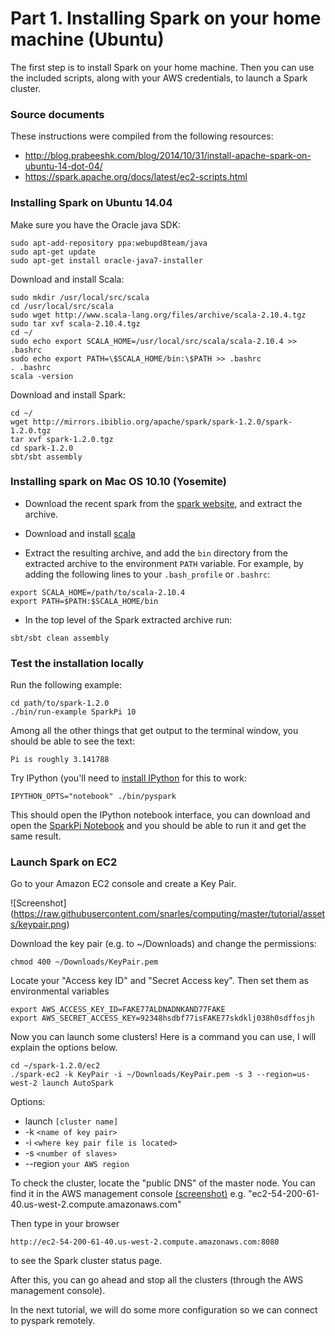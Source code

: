 # Part 1. Installing Spark on your home machine (Ubuntu)

The first step is to install Spark on your home machine.
Then you can use the included scripts, along with your AWS credentials, to launch a Spark cluster.

### Source documents

These instructions were compiled from the following resources:

* http://blog.prabeeshk.com/blog/2014/10/31/install-apache-spark-on-ubuntu-14-dot-04/
* https://spark.apache.org/docs/latest/ec2-scripts.html

### Installing Spark on Ubuntu 14.04

Make sure you have the Oracle java SDK:

```
sudo apt-add-repository ppa:webupd8team/java
sudo apt-get update
sudo apt-get install oracle-java7-installer
```

Download and install Scala:

```
sudo mkdir /usr/local/src/scala
cd /usr/local/src/scala
sudo wget http://www.scala-lang.org/files/archive/scala-2.10.4.tgz
sudo tar xvf scala-2.10.4.tgz
cd ~/
sudo echo export SCALA_HOME=/usr/local/src/scala/scala-2.10.4 >> .bashrc
sudo echo export PATH=\$SCALA_HOME/bin:\$PATH >> .bashrc
. .bashrc
scala -version
```

Download and install Spark:

```
cd ~/
wget http://mirrors.ibiblio.org/apache/spark/spark-1.2.0/spark-1.2.0.tgz
tar xvf spark-1.2.0.tgz 
cd spark-1.2.0
sbt/sbt assembly
```

### Installing spark on Mac OS 10.10 (Yosemite)

- Download the recent spark from the [spark website](http://spark.apache.org/downloads.html), and extract the archive.

- Download and install [scala](http://www.scala-lang.org/download/)

- Extract the resulting archive, and add the `bin` directory from the extracted
  archive to the environment `PATH` variable. For example, by adding the
  following lines to your `.bash_profile` or `.bashrc`:  

```
export SCALA_HOME=/path/to/scala-2.10.4 
export PATH=$PATH:$SCALA_HOME/bin
```

- In the top level of the Spark extracted archive run:

```
sbt/sbt clean assembly
```

### Test the installation locally

Run the following example:
```
cd path/to/spark-1.2.0
./bin/run-example SparkPi 10
```

Among all the other things that get output to the terminal window, you should
be able to see the text:

```
Pi is roughly 3.141788
```

Try IPython (you'll need to [install IPython](http://ipython.org/install.html) for this to work:

```
IPYTHON_OPTS="notebook" ./bin/pyspark
```

This should open the IPython notebook interface, you can download and open the
[SparkPi Notebook](https://raw.githubusercontent.com/snarles/computing/master/tutorial/assets/SparkPi.ipynb) and you should be able to run it and get the same result.

### Launch Spark on EC2

Go to your Amazon EC2 console and create a Key Pair.

![Screenshot]
(https://raw.githubusercontent.com/snarles/computing/master/tutorial/assets/keypair.png)

Download the key pair (e.g. to ~/Downloads) and change the permissions:
```
chmod 400 ~/Downloads/KeyPair.pem
```

Locate your "Access key ID" and "Secret Access key".  Then set them as environmental variables
```
export AWS_ACCESS_KEY_ID=FAKE77ALDNADNKAND77FAKE
export AWS_SECRET_ACCESS_KEY=92348hsdbf77isFAKE77skdklj038h0sdffosjh
```

Now you can launch some clusters! Here is a command you can use, I will explain the options below.
```
cd ~/spark-1.2.0/ec2
./spark-ec2 -k KeyPair -i ~/Downloads/KeyPair.pem -s 3 --region=us-west-2 launch AutoSpark
```

Options:
* launch `[cluster name]`
* -k `<name of key pair>`
* -i `<where key pair file is located>`
* -s `<number of slaves>`
* --region `your AWS region`

To check the cluster, locate the "public DNS" of the master node.
You can find it in the AWS management console [(screenshot)](https://raw.githubusercontent.com/snarles/computing/master/tutorial/publicDNS.png)
e.g. "ec2-54-200-61-40.us-west-2.compute.amazonaws.com"

Then type in your browser
```
http://ec2-54-200-61-40.us-west-2.compute.amazonaws.com:8080
```
to see the Spark cluster status page.

After this, you can go ahead and stop all the clusters (through the AWS management console).

In the next tutorial, we will do some more configuration so we can connect to pyspark remotely.
